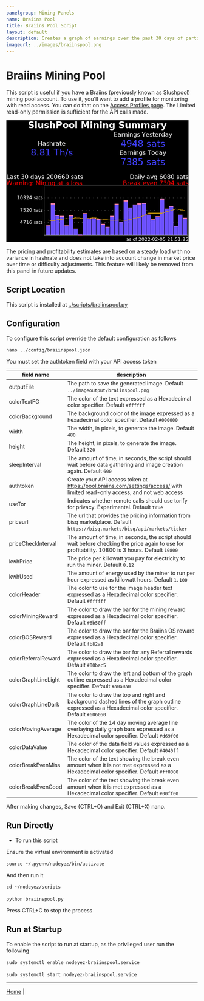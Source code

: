 ```yaml
---
panelgroup: Mining Panels
name: Braiins Pool
title: Braiins Pool Script
layout: default
description: Creates a graph of earnings over the past 30 days of participation in Braiins pool
imageurl: ../images/braiinspool.png
---
```


# Braiins Mining Pool

This script is useful if you have a Braiins (previously known as Slushpool)
mining pool account. To use it, you'll want to add a profile for monitoring
with read access. You can do that on the [Access Profiles page](https://pool.braiins.com/settings/access/). 
The Limited read-only permission is sufficient for the API calls made.

![sample image of braiins pool](../images/braiinspool.png)

The pricing and profitability estimates are based on a steady load with no
variance in hashrate and does not take into account change in market price
over time or difficulty adjustments.  This feature will likely be removed
from this panel in future updates.

## Script Location

This script is installed at
[../scripts/braiinspool.py](../scripts/braiinspool.py)

## Configuration

To configure this script override the default configuration as follows

```shell
nano ../config/braiinspool.json
```

You must set the authtoken field with your API access token

| field name | description |
| --- | --- |
| outputFile | The path to save the generated image. Default `../imageoutput/braiinspool.png` |
| colorTextFG | The color of the text expressed as a Hexadecimal color specifier. Default `#ffffff` |
| colorBackground | The background color of the image expressed as a hexadecimal color specifier. Default `#000000` |
| width | The width, in pixels, to generate the image. Default `480` |
| height | The height, in pixels, to generate the image. Default `320` |
| sleepInterval | The amount of time, in seconds, the script should wait before data gathering and image creation again. Default `600` |
| authtoken | Create your API access  token at https://pool.braiins.com/settings/access/ with limited read-only access, and not web access |
| useTor | Indicates whether remote calls should use torify for privacy. Experimental. Default `true` |
| priceurl | The url that provides the pricing information from bisq marketplace. Default `https://bisq.markets/bisq/api/markets/ticker` |
| priceCheckInterval | The amount of time, in seconds, the script should wait before checking the price again to use for profitability. 10800 is 3 hours. Default `10800` |
| kwhPrice | The price per killowatt you pay for electricity to run the miner. Default `0.12` |
| kwhUsed | The amount of energy used by the miner to run per hour expressed as killowatt hours. Default `1.100` |
| colorHeader | The color to use for the image header text expressed as a Hexadecimal color specifier. Default `#ffffff` |
| colorMiningReward | The color to draw the bar for the mining reward expressed as a Hexadecimal color specifier. Default `#6b50ff` |
| colorBOSReward | The color to draw the bar for the Braiins OS reward expressed as a Hexadecimal color specifier. Default `fb82a8` |
| colorReferralReward | The color to draw the bar for any Referral rewards expressed as a Hexadecimal color specifier. Default `#00bac5` |
| colorGraphLineLight | The color to draw the left and bottom of the graph outline expressed as a Hexadecimal color specifier. Default `#a0a0a0` |
| colorGraphLineDark | The color to draw the top and right and background dashed lines of the graph outline expressed as a Hexadecimal color specifier. Default `#606060` |
| colorMovingAverage | The color of the 14 day moving average line overlaying daily graph bars expressed as a Hexadecimal color specifier. Default `#d69f06` |
| colorDataValue | The color of the data field values expressed as a Hexadecimal color specifier. Default `#4040ff` |
| colorBreakEvenMiss | The color of the text showing the break even amount when it is not met expressed as a Hexadecimal color specifier. Default `#ff0000` |
| colorBreakEvenGood | The color of the text showing the break even amount when it is met expressed as a Hexadecimal color specifier. Default `#00ff00` |

After making changes, Save (CTRL+O) and Exit (CTRL+X) nano.

## Run Directly

* To run this script

Ensure the virtual environment is activated

```shell
source ~/.pyenv/nodeyez/bin/activate
```

And then run it

```shell
cd ~/nodeyez/scripts

python braiinspool.py
```

Press CTRL+C to stop the process

## Run at Startup

To enable the script to run at startup, as the privileged user run the following

```shell
sudo systemctl enable nodeyez-braiinspool.service

sudo systemctl start nodeyez-braiinspool.service
```

---

[Home](../) | 

